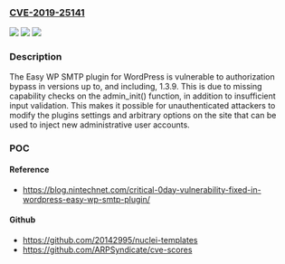 ### [CVE-2019-25141](https://cve.mitre.org/cgi-bin/cvename.cgi?name=CVE-2019-25141)
![](https://img.shields.io/static/v1?label=Product&message=Easy%20WP%20SMTP%20by%20SendLayer%20%E2%80%93%20WordPress%20SMTP%20and%20Email%20Log%20Plugin&color=blue)
![](https://img.shields.io/static/v1?label=Version&message=*%3C%201.3.9.1%20&color=brighgreen)
![](https://img.shields.io/static/v1?label=Vulnerability&message=CWE-862%20Missing%20Authorization&color=brighgreen)

### Description

The Easy WP SMTP plugin for WordPress is vulnerable to authorization bypass in versions up to, and including, 1.3.9. This is due to missing capability checks on the admin_init() function, in addition to insufficient input validation. This makes it possible for unauthenticated attackers to modify the plugins settings and arbitrary options on the site that can be used to inject new administrative user accounts.

### POC

#### Reference
- https://blog.nintechnet.com/critical-0day-vulnerability-fixed-in-wordpress-easy-wp-smtp-plugin/

#### Github
- https://github.com/20142995/nuclei-templates
- https://github.com/ARPSyndicate/cve-scores

